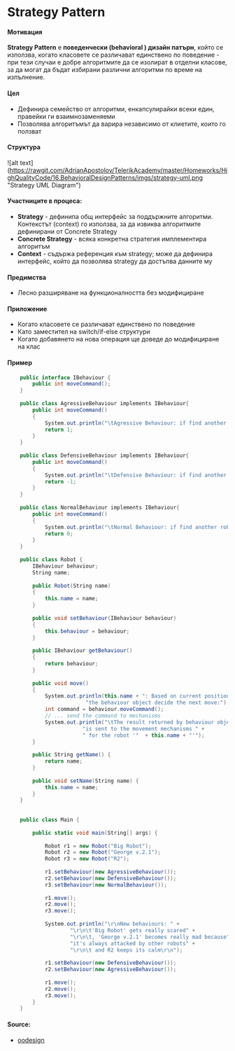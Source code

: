 # Strategy Pattern

#### Мотивация
**Strategy Pattern** е **поведенчески (behavioral ) дизайн патърн**, който се използва, когато класовете се различават 
единствено по поведение - при тези случаи е добре алгоритмите да се изолират в отделни класове, за да могат да бъдат
избирани различни алгоритми по време на изпълнение.

#### Цел
* Дефинира семейство от алгоритми, енкапсулирайки всеки един, правейки ги взаимнозаменяеми
* Позволява алгоритъмът да варира независимо от клиетите, които го ползват

#### Структура 
 ![alt text] (https://rawgit.com/AdrianApostolov/TelerikAcademy/master/Homeworks/HighQualityCode/16.BehavioralDesignPatterns/imgs/strategy-uml.png "Strategy UML Diagram")

#### Участниците в процеса:
- **Strategy** - дефинипа общ интерфейс за поддържните алгоритми. Контекстът (context)
го използва, за да извиква алгоритмите дефинирани от Concrete Strategy
- **Concrete Strategy** - всяка конкретна стратегия имплементира алгоритъм
- **Context** - съдържа референция към strategy; може да дефинира интерфейс, който да позволява strategy да достъпва данните му

#### Предимства
* Лесно разширяване на функционалността без модифициране

#### Приложение
* Когато класовете се различават единствено по поведение
* Като заместител на switch/if-else структури
* Когато добавянето на нова операция ще доведе до модифициране на клас

#### Пример
~~~c#
    public interface IBehaviour {
    	public int moveCommand();
    }
    
    public class AgressiveBehaviour implements IBehaviour{
    	public int moveCommand()
    	{
    		System.out.println("\tAgressive Behaviour: if find another robot attack it");
    		return 1;
    	}
    }
    
    public class DefensiveBehaviour implements IBehaviour{
    	public int moveCommand()
    	{
    		System.out.println("\tDefensive Behaviour: if find another robot run from it");
    		return -1;
    	}
    }
    
    public class NormalBehaviour implements IBehaviour{
    	public int moveCommand()
    	{
    		System.out.println("\tNormal Behaviour: if find another robot ignore it");
    		return 0;
    	}
    }
    
    public class Robot {
    	IBehaviour behaviour;
    	String name;
    
    	public Robot(String name)
    	{
    		this.name = name;
    	}
    
    	public void setBehaviour(IBehaviour behaviour)
    	{
    		this.behaviour = behaviour;
    	}
    
    	public IBehaviour getBehaviour()
    	{
    		return behaviour;
    	}
    
    	public void move()
    	{
    		System.out.println(this.name + ": Based on current position" +
    					 "the behaviour object decide the next move:");
    		int command = behaviour.moveCommand();
    		// ... send the command to mechanisms
    		System.out.println("\tThe result returned by behaviour object " +
    					"is sent to the movement mechanisms " + 
    					" for the robot '"  + this.name + "'");
    	}
    
    	public String getName() {
    		return name;
    	}
    
    	public void setName(String name) {
    		this.name = name;
    	}
    }
    
    
    public class Main {
    
    	public static void main(String[] args) {
    
    		Robot r1 = new Robot("Big Robot");
    		Robot r2 = new Robot("George v.2.1");
    		Robot r3 = new Robot("R2");
    
    		r1.setBehaviour(new AgressiveBehaviour());
    		r2.setBehaviour(new DefensiveBehaviour());
    		r3.setBehaviour(new NormalBehaviour());
    
    		r1.move();
    		r2.move();
    		r3.move();
    
    		System.out.println("\r\nNew behaviours: " +
    				"\r\n\t'Big Robot' gets really scared" +
    				"\r\n\t, 'George v.2.1' becomes really mad because" +
    				"it's always attacked by other robots" +
    				"\r\n\t and R2 keeps its calm\r\n");
    
    		r1.setBehaviour(new DefensiveBehaviour());
    		r2.setBehaviour(new AgressiveBehaviour());
    
    		r1.move();
    		r2.move();
    		r3.move();
    	}
    }
~~~
#### Source:
* [oodesign](http://www.oodesign.com/strategy-pattern.html)